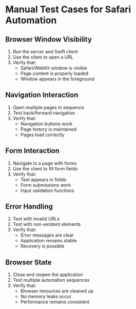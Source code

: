 # Manual Test Cases for Safari Automation

## Browser Window Visibility
1. Run the server and Swift client
2. Use the client to open a URL
3. Verify that:
   - Safari/WebKit window is visible
   - Page content is properly loaded
   - Window appears in the foreground

## Navigation Interaction
1. Open multiple pages in sequence
2. Test back/forward navigation
3. Verify that:
   - Navigation buttons work
   - Page history is maintained
   - Pages load correctly

## Form Interaction
1. Navigate to a page with forms
2. Use the client to fill form fields
3. Verify that:
   - Text appears in fields
   - Form submissions work
   - Input validation functions

## Error Handling
1. Test with invalid URLs
2. Test with non-existent elements
3. Verify that:
   - Error messages are clear
   - Application remains stable
   - Recovery is possible

## Browser State
1. Close and reopen the application
2. Test multiple automation sequences
3. Verify that:
   - Browser resources are cleaned up
   - No memory leaks occur
   - Performance remains consistent
